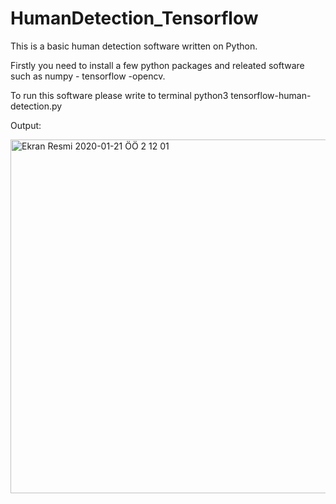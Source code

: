 # HumanDetection_Tensorflow

This is a basic human detection software written on Python. 

Firstly you need to install a few python packages and releated software such as numpy - tensorflow -opencv. 

To run this software please write to terminal python3 tensorflow-human-detection.py 

Output: 

<img width="566" alt="Ekran Resmi 2020-01-21 ÖÖ 2 12 01" src="https://user-images.githubusercontent.com/46044317/72764126-c9fd4100-3bf7-11ea-887f-10ab96f2c7c9.png">


